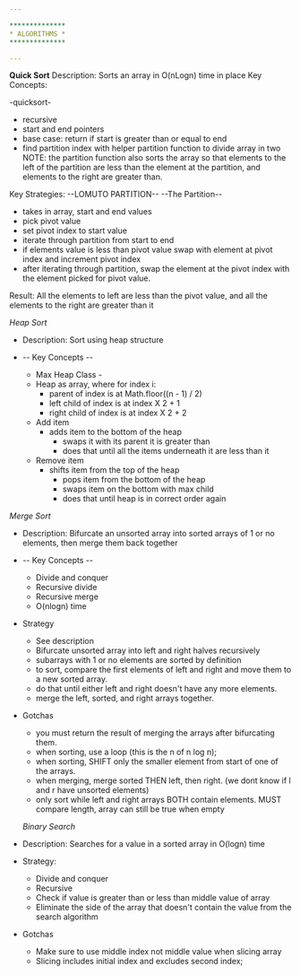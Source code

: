 ```yaml
---

**************
* ALGORITHMS *
**************

---
```


**Quick Sort**
Description: Sorts an array in O(nLogn) time in place
Key Concepts:

-quicksort-

- recursive
- start and end pointers
- base case: return if start is greater than or equal to end
- find partition index with helper partition function to divide array in two
  NOTE: the partition function also sorts the array so that elements to the left of the
  partition are less than the element at the partition, and elements to the right are greater than.

Key Strategies:
--LOMUTO PARTITION--
--The Partition--

- takes in array, start and end values
- pick pivot value
- set pivot index to start value
- iterate through partition from start to end
- if elements value is less than pivot value swap with element at pivot index and increment pivot index
- after iterating through partition, swap the element at the pivot index with the element picked for pivot value.

Result: All the elements to left are less than the pivot value, and all the elements to the right are greater than it

_Heap Sort_

- Description: Sort using heap structure

- -- Key Concepts --
  - Max Heap Class -
  - Heap as array, where for index i:
    - parent of index is at Math.floor((n - 1) / 2)
    - left child of index is at index X 2 + 1
    - right child of index is at index X 2 + 2
  - Add item
    - adds item to the bottom of the heap
      - swaps it with its parent it is greater than
      - does that until all the items underneath it are less than it
  - Remove item
    - shifts item from the top of the heap
      - pops item from the bottom of the heap
      - swaps item on the bottom with max child
      - does that until heap is in correct order again

_Merge Sort_

- Description: Bifurcate an unsorted array into sorted arrays of 1 or no elements, then merge them back together

- -- Key Concepts --

  - Divide and conquer
  - Recursive divide
  - Recursive merge
  - O(nlogn) time

- Strategy

  - See description
  - Bifurcate unsorted array into left and right halves recursively
  - subarrays with 1 or no elements are sorted by definition
  - to sort, compare the first elements of left and right and move them to a new sorted array.
  - do that until either left and right doesn't have any more elements.
  - merge the left, sorted, and right arrays together.

- Gotchas

  - you must return the result of merging the arrays after bifurcating them.
  - when sorting, use a loop (this is the n of n log n);
  - when sorting, SHIFT only the smaller element from start of one of the arrays.
  - when merging, merge sorted THEN left, then right. (we dont know if l and r have unsorted elements)
  - only sort while left and right arrays BOTH contain elements. MUST compare length, array can still be true when empty

  _Binary Search_

- Description: Searches for a value in a sorted array in O(logn) time

- Strategy:

  - Divide and conquer
  - Recursive
  - Check if value is greater than or less than middle value of array
  - Eliminate the side of the array that doesn't contain the value from the search algorithm

- Gotchas
  - Make sure to use middle index not middle value when slicing array
  - Slicing includes initial index and excludes second index;
